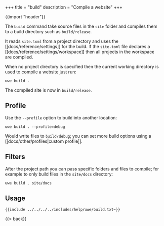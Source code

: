 +++
title = "build"
description = "Compile a website"
+++

{{import "header"}}

The `build` command take source files in the `site` folder and compiles them to a build directory such as `build/release`.

It reads `site.toml` from a project directory and uses the [[docs/reference/settings]] for the build. If the `site.toml` file declares a [[docs/reference/settings/workspace]] then all projects in the workspace are compiled.

When no project directory is specified then the current working directory is used to compile a website just run:

```text
uwe build .
```

The compiled site is now in `build/release`.

## Profile

Use the `--profile` option to build into another location:

```text
uwe build . --profile=debug
```

Would write files to `build/debug`; you can set more build options using a [[docs/other/profiles|custom profile]].

## Filters

After the project path you can pass specific folders and files to compile; for example to only build files in the `site/docs` directory:

```text
uwe build . site/docs
```

## Usage

```text
{{include ../../../../includes/help/uwe/build.txt~}}
```

{{> back}}
